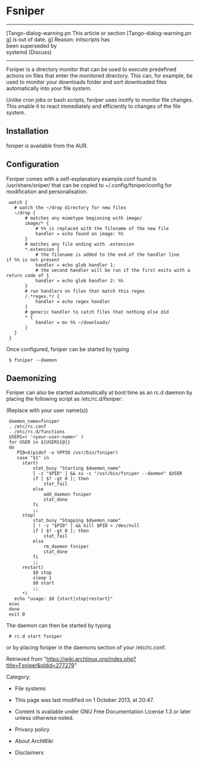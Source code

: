 Fsniper
=======

  ------------------------ ------------------------ ------------------------
  [Tango-dialog-warning.pn This article or section  [Tango-dialog-warning.pn
  g]                       is out of date.          g]
                           Reason: initscripts has  
                           been superseded by       
                           systemd (Discuss)        
  ------------------------ ------------------------ ------------------------

Fsniper is a directory monitor that can be used to execute predefined
actions on files that enter the monitored directory. This can, for
example, be used to monitor your downloads folder and sort downloaded
files automatically into your file system.

Unlike cron jobs or bash scripts, fsniper uses inotify to monitor file
changes. This enable it to react immediately and efficiently to changes
of the file system.

Installation
------------

fsniper is available from the AUR.

Configuration
-------------

Fsniper comes with a self-explanatory example.conf found in
/usr/share/sniper/ that can be copied to ~/.config/fsniper/config for
modification and personalisation.

     watch {
       # watch the ~/drop directory for new files
       ~/drop {
           # matches any mimetype beginning with image/
           image/* {
               # %% is replaced with the filename of the new file
               handler = echo found an image: %%
           }
           # matches any file ending with .extension
           *.extension {
               # the filename is added to the end of the handler line if %% is not present
               handler = echo glob handler 1: 
               # the second handler will be run if the first exits with a return code of 1
               handler = echo glob handler 2: %%
           }
           # run handlers on files that match this regex
           /.*regex.*/ {
               handler = echo regex handler
           }
           # generic handler to catch files that nothing else did
           * {
               handler = mv %% ~/downloads/
           }
       }
     }

Once configured, fsniper can be started by typing

     $ fsniper --daemon

Daemonizing
-----------

Fsniper can also be started automatically at boot time as an rc.d daemon
by placing the following script as /etc/rc.d/fsniper:

(Replace <your-user-name> with your user name(s))

     daemon_name=fsniper
     . /etc/rc.conf
     . /etc/rc.d/functions
     USERS=( '<your-user-name>' )
     for USER in ${USERS[@]}
     do
     	PID=$(pidof -o %PPID /usr/bin/fsniper)
     	case "$1" in
     	  start)
     		  stat_busy "Starting $daemon_name"
     		  [ -z "$PID" ] && su -c "/usr/bin/fsniper --daemon" $USER
     		  if [ $? -gt 0 ]; then
     			  stat_fail
     		  else
     			  add_daemon fsniper
     			  stat_done
     		  fi
     		  ;;
     	  stop)
     		  stat_busy "Stopping $daemon_name"
     		  [ ! -z "$PID" ] && kill $PID > /dev/null
     		  if [ $? -gt 0 ]; then
     			  stat_fail
     		  else
     			  rm_daemon fsniper
     			  stat_done
     		  fi
     		  ;;
     	  restart)
     		  $0 stop
     		  sleep 1
     		  $0 start
     		  ;;
     	  *)
       echo "usage: $0 {start|stop|restart}"
     esac
     done
     exit 0

The daemon can then be started by typing

     # rc.d start fsniper

or by placing fsniper in the daemons section of your /etc/rc.conf.

Retrieved from
"https://wiki.archlinux.org/index.php?title=Fsniper&oldid=277279"

Category:

-   File systems

-   This page was last modified on 1 October 2013, at 20:47.
-   Content is available under GNU Free Documentation License 1.3 or
    later unless otherwise noted.
-   Privacy policy
-   About ArchWiki
-   Disclaimers
